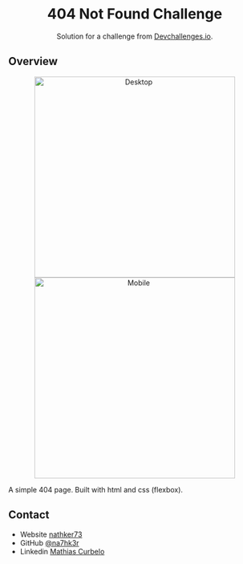 <!-- Please update value in the {}  -->

<h1 align="center">404 Not Found Challenge</h1>

<div align="center">
   Solution for a challenge from  <a href="http://devchallenges.io" target="_blank">Devchallenges.io</a>.
</div>

## Overview

<div align="center">
<img src="https://github.com/na7hk3r/responsive_challenges/assets/104522465/7aa08530-67cc-4ac6-ae38-14ee84119194" alt="Desktop" width="auto" height="400">
<img src="https://github.com/na7hk3r/responsive_challenges/assets/104522465/0649e2e4-af5c-48c3-873b-b89d82ab8b8f" alt="Mobile" width="auto" height="400">
</div>

A simple 404 page. Built with html and css (flexbox).

## Contact

- Website [nathker73](https://nathker73.netlify.app)
- GitHub [@na7hk3r](https://{github.com/na7hk3r})
- Linkedin [Mathias Curbelo](https://www.linkedin.com/in/mathias-curbelo-99a21b237/)
